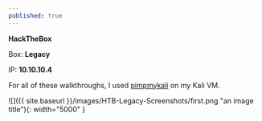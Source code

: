 ```yaml
---
published: true
---
```

**HackTheBox**

Box: **Legacy**

IP: **10.10.10.4**

For all of these walkthroughs, I used [pimpmykali](https://github.com/Dewalt-arch/pimpmykali) on my Kali VM.

![]({{ site.baseurl }}/images/HTB-Legacy-Screenshots/first.png "an image title"){: width="5000" }
